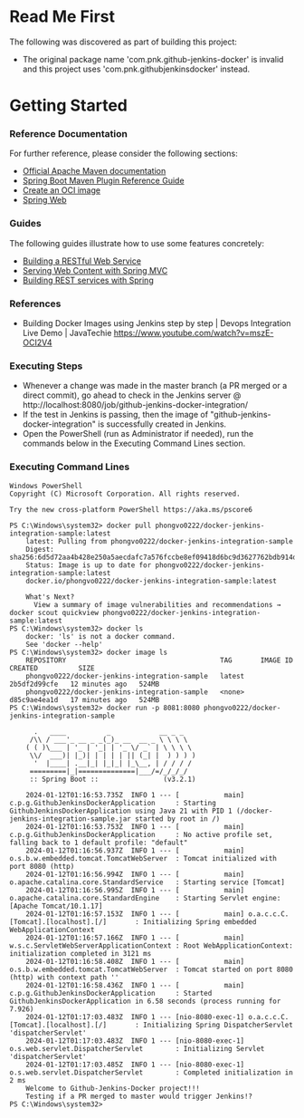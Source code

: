 # Read Me First
The following was discovered as part of building this project:

* The original package name 'com.pnk.github-jenkins-docker' is invalid and this project uses 'com.pnk.githubjenkinsdocker' instead.

# Getting Started

### Reference Documentation
For further reference, please consider the following sections:

* [Official Apache Maven documentation](https://maven.apache.org/guides/index.html)
* [Spring Boot Maven Plugin Reference Guide](https://docs.spring.io/spring-boot/docs/3.2.1/maven-plugin/reference/html/)
* [Create an OCI image](https://docs.spring.io/spring-boot/docs/3.2.1/maven-plugin/reference/html/#build-image)
* [Spring Web](https://docs.spring.io/spring-boot/docs/3.2.1/reference/htmlsingle/index.html#web)

### Guides
The following guides illustrate how to use some features concretely:

* [Building a RESTful Web Service](https://spring.io/guides/gs/rest-service/)
* [Serving Web Content with Spring MVC](https://spring.io/guides/gs/serving-web-content/)
* [Building REST services with Spring](https://spring.io/guides/tutorials/rest/)

### References
* Building Docker Images using Jenkins step by step | Devops Integration Live Demo | JavaTechie
  https://www.youtube.com/watch?v=mszE-OCI2V4

### Executing Steps
* Whenever a change was made in the master branch (a PR merged or a direct commit), go ahead to check in the Jenkins server @ http://localhost:8080/job/github-jenkins-docker-integration/
* If the test in Jenkins is passing, then the image of "github-jenkins-docker-integration" is successfully created in Jenkins.
* Open the PowerShell (run as Administrator if needed), run the commands below in the Executing Command Lines section.

### Executing Command Lines
```shell
Windows PowerShell
Copyright (C) Microsoft Corporation. All rights reserved.

Try the new cross-platform PowerShell https://aka.ms/pscore6

PS C:\Windows\system32> docker pull phongvo0222/docker-jenkins-integration-sample:latest
	latest: Pulling from phongvo0222/docker-jenkins-integration-sample
	Digest: sha256:6d5d72aa4b428e250a5aecdafc7a576fccbe8ef09418d6bc9d3627762bdb914d
	Status: Image is up to date for phongvo0222/docker-jenkins-integration-sample:latest
	docker.io/phongvo0222/docker-jenkins-integration-sample:latest

	What's Next?
	  View a summary of image vulnerabilities and recommendations → docker scout quickview phongvo0222/docker-jenkins-integration-sample:latest
PS C:\Windows\system32> docker ls
	docker: 'ls' is not a docker command.
	See 'docker --help'
PS C:\Windows\system32> docker image ls
	REPOSITORY                                      TAG       IMAGE ID       CREATED          SIZE
	phongvo0222/docker-jenkins-integration-sample   latest    2b5df2d99cfe   12 minutes ago   524MB
	phongvo0222/docker-jenkins-integration-sample   <none>    d85c9ae4ea1d   17 minutes ago   524MB
PS C:\Windows\system32> docker run -p 8081:8080 phongvo0222/docker-jenkins-integration-sample

	  .   ____          _            __ _ _
	 /\\ / ___'_ __ _ _(_)_ __  __ _ \ \ \ \
	( ( )\___ | '_ | '_| | '_ \/ _` | \ \ \ \
	 \\/  ___)| |_)| | | | | || (_| |  ) ) ) )
	  '  |____| .__|_| |_|_| |_\__, | / / / /
	 =========|_|==============|___/=/_/_/_/
	 :: Spring Boot ::                (v3.2.1)

	2024-01-12T01:16:53.735Z  INFO 1 --- [           main] c.p.g.GithubJenkinsDockerApplication     : Starting GithubJenkinsDockerApplication using Java 21 with PID 1 (/docker-jenkins-integration-sample.jar started by root in /)
	2024-01-12T01:16:53.753Z  INFO 1 --- [           main] c.p.g.GithubJenkinsDockerApplication     : No active profile set, falling back to 1 default profile: "default"
	2024-01-12T01:16:56.937Z  INFO 1 --- [           main] o.s.b.w.embedded.tomcat.TomcatWebServer  : Tomcat initialized with port 8080 (http)
	2024-01-12T01:16:56.994Z  INFO 1 --- [           main] o.apache.catalina.core.StandardService   : Starting service [Tomcat]
	2024-01-12T01:16:56.995Z  INFO 1 --- [           main] o.apache.catalina.core.StandardEngine    : Starting Servlet engine: [Apache Tomcat/10.1.17]
	2024-01-12T01:16:57.153Z  INFO 1 --- [           main] o.a.c.c.C.[Tomcat].[localhost].[/]       : Initializing Spring embedded WebApplicationContext
	2024-01-12T01:16:57.166Z  INFO 1 --- [           main] w.s.c.ServletWebServerApplicationContext : Root WebApplicationContext: initialization completed in 3121 ms
	2024-01-12T01:16:58.408Z  INFO 1 --- [           main] o.s.b.w.embedded.tomcat.TomcatWebServer  : Tomcat started on port 8080 (http) with context path ''
	2024-01-12T01:16:58.436Z  INFO 1 --- [           main] c.p.g.GithubJenkinsDockerApplication     : Started GithubJenkinsDockerApplication in 6.58 seconds (process running for 7.926)
	2024-01-12T01:17:03.483Z  INFO 1 --- [nio-8080-exec-1] o.a.c.c.C.[Tomcat].[localhost].[/]       : Initializing Spring DispatcherServlet 'dispatcherServlet'
	2024-01-12T01:17:03.483Z  INFO 1 --- [nio-8080-exec-1] o.s.web.servlet.DispatcherServlet        : Initializing Servlet 'dispatcherServlet'
	2024-01-12T01:17:03.485Z  INFO 1 --- [nio-8080-exec-1] o.s.web.servlet.DispatcherServlet        : Completed initialization in 2 ms
	Welcome to Github-Jenkins-Docker project!!!
	Testing if a PR merged to master would trigger Jenkins!?
PS C:\Windows\system32>
```
